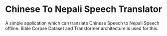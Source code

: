 # Chinese To Nepali Speech Translator

A simple application which can translate Chinese Speech to Nepali Speech offline. Bible Corpse Dataset and Transformer architecture is used for this.
